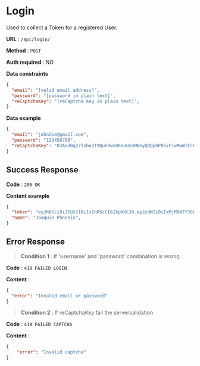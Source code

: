 # Login 

Used to collect a Token for a registered User.

**URL** : `/api/login/`

**Method** : `POST`

**Auth required** : NO

**Data constraints**

```json
{
  "email": "[valid email address]",
  "password": "[password in plain text]",
  "reCaptchaKey": "[reCaptcha key in plain text]",
}
```

**Data example**

```json
{
  "email": "johndoe@gmail.com",
  "password": "123456789",
  "reCaptchaKey": "03AGdBq27Isbn2T9Quh0wvDKevUsGMWsyQQQphPB5iF1wMwWIFn6slZMO",
}
```

## Success Response

**Code** : `200 OK`

**Content example**

```json
{
  "token": "eyJhbGciOiJIUzI1NiIsInR5cCI6IkpXVCJ9.eyJzdWIiOiIxMjM0NTY3ODkwIiwibmFtZSI6IkpvaG4gRG9lIiwiaWF0IjoxNTE2MjM5MDIyfQ.SflKxwRJSMeKKF2QT4fwpMeJf36POk6yJV_adQssw5c",
  "name": "Joaquin Phoenix",
}
```

## Error Response

>**Condition 1** : If 'username' and 'password' combination is wrong.

**Code** : `418 FAILED LOGIN`

**Content** :

```json
{
  "error": "Invalid email or password"
}
```

>**Condition 2** : If reCaptchaKey fail the servervalidation

**Code** : `419 FAILED CAPTCHA`

**Content** :

```json
{
    "error": "Invalid captcha"
}
```